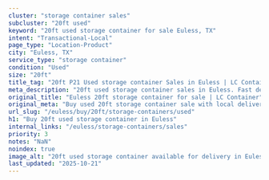 ```yaml
---
cluster: "storage container sales"
subcluster: "20ft used"
keyword: "20ft used storage container for sale Euless, TX"
intent: "Transactional-Local"
page_type: "Location-Product"
city: "Euless, TX"
service_type: "storage container"
condition: "Used"
size: "20ft"
title_tag: "20ft P21 Used storage container Sales in Euless | LC Container"
meta_description: "20ft used storage container sales in Euless. Fast delivery, competitive pricing. Serving storage containers area. Quote ID: 3PY. Call (214) 524-4168 for your free quote today."
original_title: "Euless 20ft storage container for sale | LC Container"
original_meta: "Buy used 20ft storage container sale with local delivery in Euless, TX. LC Container — local Since 2003. Request a fast quote today."
url_slug: "/euless/buy/20ft/storage-containers/used"
h1: "Buy 20ft used storage container in Euless"
internal_links: "/euless/storage-containers/sales"
priority: 3
notes: "NaN"
noindex: true
image_alt: "20ft used storage container available for delivery in Euless"
last_updated: "2025-10-21"
---
```


<!-- TODO: Add unique city/inventory copy, images, and internal links here. -->
